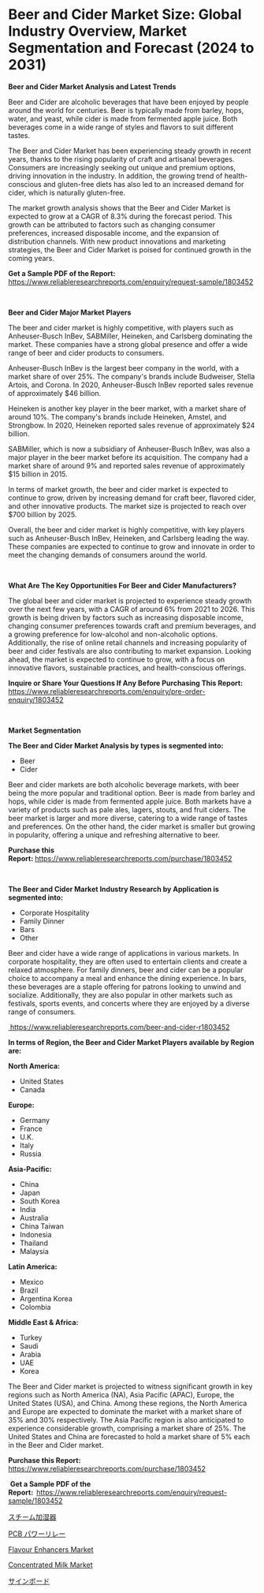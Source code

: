 <p><h1>Beer and Cider Market Size: Global Industry Overview, Market Segmentation and Forecast (2024 to 2031)</h1></p><p><strong>Beer and Cider Market Analysis and Latest Trends</strong></p>
<p><p>Beer and Cider are alcoholic beverages that have been enjoyed by people around the world for centuries. Beer is typically made from barley, hops, water, and yeast, while cider is made from fermented apple juice. Both beverages come in a wide range of styles and flavors to suit different tastes.</p><p>The Beer and Cider Market has been experiencing steady growth in recent years, thanks to the rising popularity of craft and artisanal beverages. Consumers are increasingly seeking out unique and premium options, driving innovation in the industry. In addition, the growing trend of health-conscious and gluten-free diets has also led to an increased demand for cider, which is naturally gluten-free.</p><p>The market growth analysis shows that the Beer and Cider Market is expected to grow at a CAGR of 8.3% during the forecast period. This growth can be attributed to factors such as changing consumer preferences, increased disposable income, and the expansion of distribution channels. With new product innovations and marketing strategies, the Beer and Cider Market is poised for continued growth in the coming years.</p></p>
<p><strong>Get a Sample PDF of the Report:&nbsp;</strong> <a href="https://www.reliableresearchreports.com/enquiry/request-sample/1803452">https://www.reliableresearchreports.com/enquiry/request-sample/1803452</a></p>
<p>&nbsp;</p>
<p><strong>Beer and Cider Major Market Players</strong></p>
<p><p>The beer and cider market is highly competitive, with players such as Anheuser-Busch InBev, SABMiller, Heineken, and Carlsberg dominating the market. These companies have a strong global presence and offer a wide range of beer and cider products to consumers.</p><p>Anheuser-Busch InBev is the largest beer company in the world, with a market share of over 25%. The company's brands include Budweiser, Stella Artois, and Corona. In 2020, Anheuser-Busch InBev reported sales revenue of approximately $46 billion.</p><p>Heineken is another key player in the beer market, with a market share of around 10%. The company's brands include Heineken, Amstel, and Strongbow. In 2020, Heineken reported sales revenue of approximately $24 billion.</p><p>SABMiller, which is now a subsidiary of Anheuser-Busch InBev, was also a major player in the beer market before its acquisition. The company had a market share of around 9% and reported sales revenue of approximately $15 billion in 2015.</p><p>In terms of market growth, the beer and cider market is expected to continue to grow, driven by increasing demand for craft beer, flavored cider, and other innovative products. The market size is projected to reach over $700 billion by 2025.</p><p>Overall, the beer and cider market is highly competitive, with key players such as Anheuser-Busch InBev, Heineken, and Carlsberg leading the way. These companies are expected to continue to grow and innovate in order to meet the changing demands of consumers around the world.</p></p>
<p>&nbsp;</p>
<p><strong>What Are The Key Opportunities For Beer and Cider Manufacturers?</strong></p>
<p><p>The global beer and cider market is projected to experience steady growth over the next few years, with a CAGR of around 6% from 2021 to 2026. This growth is being driven by factors such as increasing disposable income, changing consumer preferences towards craft and premium beverages, and a growing preference for low-alcohol and non-alcoholic options. Additionally, the rise of online retail channels and increasing popularity of beer and cider festivals are also contributing to market expansion. Looking ahead, the market is expected to continue to grow, with a focus on innovative flavors, sustainable practices, and health-conscious offerings.</p></p>
<p><strong>Inquire or Share Your Questions If Any Before Purchasing This Report:</strong> <a href="https://www.reliableresearchreports.com/enquiry/pre-order-enquiry/1803452">https://www.reliableresearchreports.com/enquiry/pre-order-enquiry/1803452</a></p>
<p>&nbsp;</p>
<p><strong>Market Segmentation</strong></p>
<p><strong>The Beer and Cider Market Analysis by types is segmented into:</strong></p>
<p><ul><li>Beer</li><li>Cider</li></ul></p>
<p><p>Beer and cider markets are both alcoholic beverage markets, with beer being the more popular and traditional option. Beer is made from barley and hops, while cider is made from fermented apple juice. Both markets have a variety of products such as pale ales, lagers, stouts, and fruit ciders. The beer market is larger and more diverse, catering to a wide range of tastes and preferences. On the other hand, the cider market is smaller but growing in popularity, offering a unique and refreshing alternative to beer.</p></p>
<p><strong>Purchase this Report:&nbsp;</strong><a href="https://www.reliableresearchreports.com/purchase/1803452">https://www.reliableresearchreports.com/purchase/1803452</a></p>
<p>&nbsp;</p>
<p><strong>The Beer and Cider Market Industry Research by Application is segmented into:</strong></p>
<p><ul><li>Corporate Hospitality</li><li>Family Dinner</li><li>Bars</li><li>Other</li></ul></p>
<p><p>Beer and cider have a wide range of applications in various markets. In corporate hospitality, they are often used to entertain clients and create a relaxed atmosphere. For family dinners, beer and cider can be a popular choice to accompany a meal and enhance the dining experience. In bars, these beverages are a staple offering for patrons looking to unwind and socialize. Additionally, they are also popular in other markets such as festivals, sports events, and concerts where they are enjoyed by a diverse range of consumers.</p></p>
<p><a href="https://www.reliableresearchreports.com/beer-and-cider-r1803452">&nbsp;https://www.reliableresearchreports.com/beer-and-cider-r1803452</a></p>
<p><strong>In terms of Region, the Beer and Cider Market Players available by Region are:</strong></p>
<p>
    <p> <strong> North America: </strong>
        <ul>
            <li>United States</li>
            <li>Canada</li>
        </ul>
        </p> 
    <p> <strong> Europe: </strong>
        <ul>
            <li>Germany</li>
            <li>France</li>
            <li>U.K.</li>
            <li>Italy</li>
            <li>Russia</li>
        </ul>
        </p> 
    <p> <strong> Asia-Pacific: </strong>
        <ul>
            <li>China</li>
            <li>Japan</li>
            <li>South Korea</li>
            <li>India</li>
            <li>Australia</li>
            <li>China Taiwan</li>
            <li>Indonesia</li>
            <li>Thailand</li>
            <li>Malaysia</li>
        </ul>
        </p> 
    <p> <strong> Latin America: </strong>
        <ul>
            <li>Mexico</li>
            <li>Brazil</li>
            <li>Argentina Korea</li>
            <li>Colombia</li>
        </ul>
        </p> 
    <p> <strong> Middle East & Africa: </strong>
        <ul>
            <li>Turkey</li>
            <li>Saudi</li>
            <li>Arabia</li>
            <li>UAE</li>
            <li>Korea</li>
        </ul>
    </p>
    </p>
<p><p>The Beer and Cider market is projected to witness significant growth in key regions such as North America (NA), Asia Pacific (APAC), Europe, the United States (USA), and China. Among these regions, the North America and Europe are expected to dominate the market with a market share of 35% and 30% respectively. The Asia Pacific region is also anticipated to experience considerable growth, comprising a market share of 25%. The United States and China are forecasted to hold a market share of 5% each in the Beer and Cider market.</p></p>
<p><strong>Purchase this Report: </strong><a href="https://www.reliableresearchreports.com/purchase/1803452">https://www.reliableresearchreports.com/purchase/1803452</a></p>
<p>&nbsp;<strong>Get a Sample PDF of the Report:&nbsp;&nbsp;</strong><a href="https://www.reliableresearchreports.com/enquiry/request-sample/1803452">https://www.reliableresearchreports.com/enquiry/request-sample/1803452</a></p>
<p><strong></strong></p>
<p><p><a href="https://github.com/lababdou/Market-Research-Report-List-3/blob/main/366837518098.md">スチーム加湿器</a></p><p><a href="https://medium.com/@bulahhamill28/pcb%E3%83%91%E3%83%AF%E3%83%BC%E3%83%AA%E3%83%AC%E3%83%BC%E5%B8%82%E5%A0%B4-%E5%B8%82%E5%A0%B4%E3%82%B7%E3%82%A7%E3%82%A2-%E5%B8%82%E5%A0%B4%E5%8B%95%E5%90%91-%E3%81%9D%E3%81%97%E3%81%A6%E5%B0%86%E6%9D%A5%E3%81%AE%E6%88%90%E9%95%B7%E3%81%AE%E6%8E%A2%E6%B1%82-eff807f65647">PCB パワーリレー</a></p><p><a href="https://github.com/joannesouthgate/Market-Research-Report-List-2/blob/main/flavour-enhancers-market.md">Flavour Enhancers Market</a></p><p><a href="https://github.com/sofayahoo2023/Market-Research-Report-List-4/blob/main/concentrated-milk-market.md">Concentrated Milk Market</a></p><p><a href="https://medium.com/@spencerremin6/%E3%82%B5%E3%82%A4%E3%83%B3%E3%83%9C%E3%83%BC%E3%83%89%E5%B8%82%E5%A0%B4%E3%81%AE%E8%A6%8F%E6%A8%A1-%E5%B8%82%E5%A0%B4%E3%81%AE%E5%B1%95%E6%9C%9B%E3%81%A8%E5%B8%82%E5%A0%B4%E4%BA%88%E6%B8%AC-2024%E5%B9%B4%E3%81%8B%E3%82%892031%E5%B9%B4-e02d1f285464">サインボード</a></p></p>